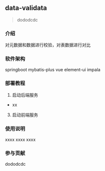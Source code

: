 ## data-validata
> dododcdc

### 介绍
对元数据和数据进行校验，对表数据进行对比

### 软件架构
springboot mybatis-plus vue element-ui impala

### 部署教程
1. 启动后端服务
  * xx
3. 启动前端服务
### 使用说明
xxxx
xxxx
xxxx
### 参与贡献
dododcdc
